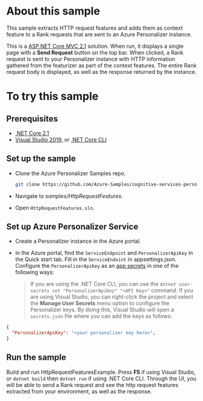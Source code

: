 # About this sample
This sample extracts HTTP request features and adds them as context feature to a Rank requests that are sent to an Azure Personalizer instance.

This is a [ASP.NET Core MVC 2.1](https://docs.microsoft.com/en-us/aspnet/core/mvc/overview?view=aspnetcore-2.1) solution. When run, it displays a single page with a **Send Request** button on the top bar. When clicked, a Rank request is sent to your Personalizer instance with HTTP information gathered from the featurizer as part of the context features. The entire Rank request body is displayed, as well as the response returned by the instance.

# To try this sample

## Prerequisites

- [.NET Core 2.1](https://dotnet.microsoft.com/download/dotnet-core/2.1)
- [Visual Studio 2019](https://visualstudio.microsoft.com/vs/), or [.NET Core CLI](https://docs.microsoft.com/en-us/dotnet/core/tools/)

## Set up the sample
- Clone the Azure Personalizer Samples repo.

    ```bash
    git clone https://github.com/Azure-Samples/cognitive-services-personalizer-samples.git
    ```

- Navigate to _samples/HttpRequestFeatures_.

- Open `HttpRequestFeatures.sln`.

## Set up Azure Personalizer Service

- Create a Personalizer instance in the Azure portal.

- In the Azure portal, find the `ServiceEndpoint` and `PersonalizerApiKey` in the Quick start tab.
  Fill in the `ServiceEndoint` in appsettings.json.
  Configure the `PersonalizerApiKey` as an [app secrets](https://docs.microsoft.com/en-us/aspnet/core/security/app-secrets) in one of the following ways:

    > If you are using the .NET Core CLI, you can use the `dotnet user-secrets set "PersonalizerApiKey" "<API Key>"` command.
    > If you are using Visual Studio, you can right-click the project and select the **Manage User Secrets** menu option to configure the Personalizer keys. By doing this, Visual Studio will open a `secrets.json` file where you can add the keys as follows:

```JSON
{
  "PersonalizerApiKey": "<your personalizer key here>",
}
```

## Run the sample

Build and run HttpRequestFeaturesExample. Press **F5** if using Visual Studio, or `dotnet build` then `dotnet run` if using .NET Core CLI. Through the UI, you will be able to send a Rank request and see the http request features extracted from your environment, as well as the response.
